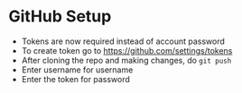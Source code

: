 # GitHub Setup

- Tokens are now required instead of account password
- To create token go to https://github.com/settings/tokens
- After cloning the repo and making changes, do `git push`
- Enter username for username
- Enter the token for password
